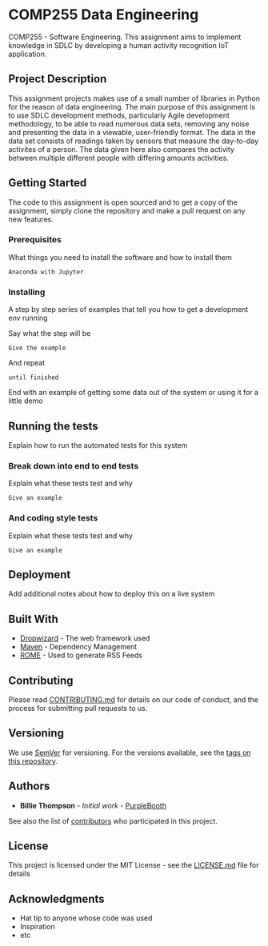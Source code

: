 # COMP255 Data Engineering

COMP255 - Software Engineering. This assignment aims to implement knowledge in SDLC by developing a human activity recognition IoT application.

## Project Description

This assignment projects makes use of a small number of libraries in Python for the reason of data engineering. 
The main purpose of this assignment is to use SDLC development methods, particularly Agile development methodology, to be able to read numerous data sets, removing any noise and presenting the data in a viewable, user-friendly format.
The data in the data set consists of readings taken by sensors that measure the day-to-day activites of a person. The data given here also compares the activity between multiple different people with differing amounts activities. 


## Getting Started

The code to this assignment is open sourced and to get a copy of the assignment, simply clone the repository and make a pull request on any new features.

### Prerequisites

What things you need to install the software and how to install them

```
Anaconda with Jupyter
```

### Installing

A step by step series of examples that tell you how to get a development env running

Say what the step will be

```
Give the example
```

And repeat

```
until finished
```

End with an example of getting some data out of the system or using it for a little demo

## Running the tests

Explain how to run the automated tests for this system

### Break down into end to end tests

Explain what these tests test and why

```
Give an example
```

### And coding style tests

Explain what these tests test and why

```
Give an example
```

## Deployment

Add additional notes about how to deploy this on a live system

## Built With

* [Dropwizard](http://www.dropwizard.io/1.0.2/docs/) - The web framework used
* [Maven](https://maven.apache.org/) - Dependency Management
* [ROME](https://rometools.github.io/rome/) - Used to generate RSS Feeds

## Contributing

Please read [CONTRIBUTING.md](https://gist.github.com/PurpleBooth/b24679402957c63ec426) for details on our code of conduct, and the process for submitting pull requests to us.

## Versioning

We use [SemVer](http://semver.org/) for versioning. For the versions available, see the [tags on this repository](https://github.com/your/project/tags). 

## Authors

* **Billie Thompson** - *Initial work* - [PurpleBooth](https://github.com/PurpleBooth)

See also the list of [contributors](https://github.com/your/project/contributors) who participated in this project.

## License

This project is licensed under the MIT License - see the [LICENSE.md](LICENSE.md) file for details

## Acknowledgments

* Hat tip to anyone whose code was used
* Inspiration
* etc
